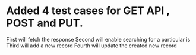 # Added 4 test cases for GET API , POST and PUT.
First will fetch the response 
Second will enable searching for a particular is
Third will add a new record
Fourth will update the created new record
